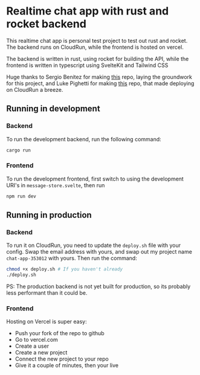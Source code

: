 # Realtime chat app with rust and rocket backend
This realtime chat app is personal test project to test out rust and rocket.
The backend runs on CloudRun, while the frontend is hosted on vercel.

The backend is written in rust, using rocket for building the API, while
the frontend is written in typescript using SvelteKit and Tailwind CSS

Huge thanks to Sergio Benitez for making [this](https://github.com/SergioBenitez/Rocket/tree/v0.5-rc/examples/chat) repo,
laying the groundwork for this project, and Luke Pighetti for making [this](https://github.com/lukepighetti/rust_faas_challenge) repo, that made deploying on CloudRun a breeze.

## Running in development
### Backend
To run the development backend, run the following command:
```bash
cargo run
```

### Frontend
To run the development frontend, first switch to using the development URI's in `message-store.svelte`, then run
```bash
npm run dev
```

## Running in production
### Backend
To run it on CloudRun, you need to update the `deploy.sh` file with your config. Swap the email address with yours, and swap out my project name `chat-app-353012` with yours. Then run the command:
```bash
chmod +x deploy.sh # If you haven't already
./deploy.sh
```

PS: The production backend is not yet built for production, so its probably less performant than it could be.

### Frontend
Hosting on Vercel is super easy: 
- Push your fork of the repo to github
- Go to vercel.com
- Create a user
- Create a new project
- Connect the new project to your repo
- Give it a couple of minutes, then your live